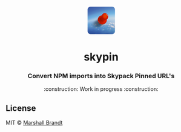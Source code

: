 <div align="center">
  <img src="https://github.com/marshallcb/skypin/raw/main/meta/skypin.png" alt="Skypin Logo" width="75" />
</div>

<h1 align="center">skypin</h1>

<h3 align="center">Convert NPM imports into Skypack Pinned URL's</h3>

<p align="center">:construction: Work in progress :construction:</p>

## License

MIT © [Marshall Brandt](https://m4r.sh)
